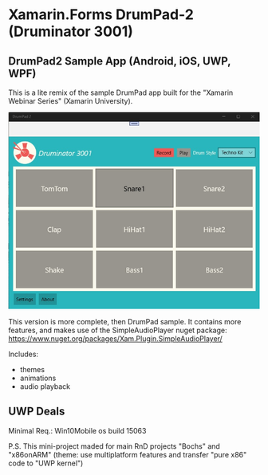 # Xamarin.Forms DrumPad-2 (Druminator 3001)

## DrumPad2 Sample App (Android, iOS, UWP, WPF)
This is a lite remix of the sample DrumPad app built for the "Xamarin Webinar Series" (Xamarin University).

![Druminator 3001](https://github.com/mediaexplorer74/DrumPad2/blob/main/shot.jpg)

This version is more complete, then DrumPad sample. 
It contains more features, and makes use of the SimpleAudioPlayer nuget package:
https://www.nuget.org/packages/Xam.Plugin.SimpleAudioPlayer/

Includes:
- themes
- animations
- audio playback

## UWP Deals 
Minimal Req.: Win10Mobile os build 15063

P.S. This mini-project maded for main RnD projects "Bochs" and "x86onARM" 
(theme: use multiplatform features and transfer "pure x86" code to "UWP kernel")
